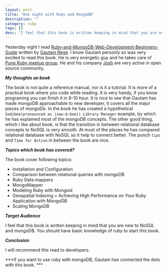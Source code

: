 ```yaml
---
layout: post
title: "One night with Ruby and MongoDB"
description: ""
category: ruby
tags: []
desc: "I feel that this book is written keeping in mind that you are new to NoSQL and mongoDB"
---
```


Yesterday night I read [Ruby-and-MongoDB-Web-Development-Beginners-Guide](http://www.packtpub.com/ruby-and-mongodb-web-development-beginners-guide/book) written by [Gautam Rege](https://twitter.com/gautamrege). I know Gautam personly so was very excited to read this book. He is very energetic guy and he takes care of [Pune Ruby meetup group](http://www.meetup.com/PuneRailsMeetup/). He and his company [Josh](http://joshsoftware.com/) are very active in open source community. 

***My thoughts on book***

The book is not quite a reference manual, nor is it a tutorial. It is more of a practical book where you code while reading. It is very handy, if you know programing you can finish it in 8-10 hour. It is nice to see that Gautam has made mongoDB approachable to new developer, it covers all the major pieces of mongoDb. In the book he has created a hypothetical `Sodibee(pronounced as |saw-d-bee|) Library Manager` example, by which he has explained most of the mongoDB concepts. The other good thing, which I like about book, is that the transition in between relational database concepts to NoSQL is very smooth. At most of the places he has compared relational database with NoSQL so it help to connect better. The punch `tips` and `Time for Action` in between the book are nice.

***Topics which book has covered?***

The book cover following topics: 

- Installation and Configuration 
- Comparison between relational queries with mongoDB
- Ruby Data mappers
- MongoMapper 
- Modeling Ruby with Mongoid
- Geospatial Indexing 
= Achieving High Performance on Your Ruby Application with MongoDB
- Scaling MongoDB

***Target Audience***

I feel that this book is written keeping in mind that you are new to NoSQL and mongoDB. You should have basic knowledge of ruby to start this book.

***Conclusion***

I will recommend this read to developers. 

***If you want to use ruby with mongoDB, Gautam has connected the dots with this book. ***
